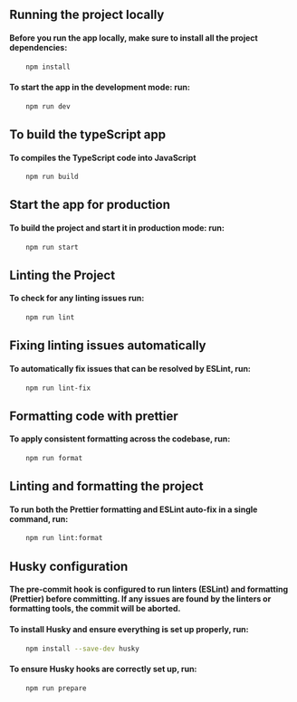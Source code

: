 ## Running the project locally

#### Before you run the app locally, make sure to install all the project dependencies:

```bash
    npm install
```

#### To start the app in the development mode: run:

```bash
    npm run dev
```

## To build the typeScript app

#### To compiles the TypeScript code into JavaScript

```bash
    npm run build
```

## Start the app for production

#### To build the project and start it in production mode: run:

```bash
    npm run start
```

## Linting the Project

#### To check for any linting issues run:

```bash
    npm run lint
```

## Fixing linting issues automatically

#### To automatically fix issues that can be resolved by ESLint, run:

```bash
    npm run lint-fix
```

## Formatting code with prettier

#### To apply consistent formatting across the codebase, run:

```bash
    npm run format
```

## Linting and formatting the project

#### To run both the Prettier formatting and ESLint auto-fix in a single command, run:

```bash
    npm run lint:format
```

## Husky configuration

#### The pre-commit hook is configured to run linters (ESLint) and formatting (Prettier) before committing. If any issues are found by the linters or formatting tools, the commit will be aborted.

#### To install Husky and ensure everything is set up properly, run:

```bash
    npm install --save-dev husky
```

#### To ensure Husky hooks are correctly set up, run:

```bash
    npm run prepare
```